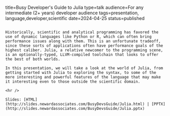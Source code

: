 title=Busy Developer's Guide to Julia
type=talk
audience=For any intermediate (2+ years) developer audience
tags=presentation, language,developer,scientific
date=2024-04-25
status=published
~~~~~~

Historically, scientific and analytical programming has favored the use of dynamic languages like Python or R, which can often bring performance issues along with them. This is an unfortunate tradeoff, since these sorts of applications often have performance goals of the highest caliber. Julia, a relative newcomer to the programming scene, is an optionally-typed, LLVM-compiled toolchain that looks to offer the best of both worlds.

In this presentation, we will take a look at the world of Julia, from getting started with Julia to exploring the syntax, to some of the more interesting and powerful features of the language that may make it interesting even to those outside the scientific domain.
    
<hr />

Slides: [HTML](http://slides.newardassociates.com/BusyDevsGuide/Julia.html) | [PPTX](http://slides.newardassociates.com/BusyDevsGuide/Julia.pptx)
